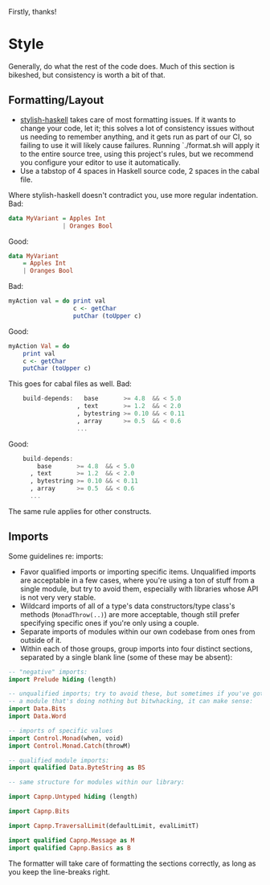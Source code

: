 Firstly, thanks!

# Style

Generally, do what the rest of the code does. Much of this section is
bikeshed, but consistency is worth a bit of that.

## Formatting/Layout

* [stylish-haskell][1] takes care of most formatting issues. If it wants
  to change your code, let it; this solves a lot of consistency issues
  without us needing to remember anything, and it gets run as part of
  our CI, so failing to use it will likely cause failures. Running
  `./format.sh will apply it to the entire source tree, using this
  project's rules, but we recommend you configure your editor to use it
  automatically.
* Use a tabstop of 4 spaces in Haskell source code, 2 spaces in the
  cabal file.

Where stylish-haskell doesn't contradict you, use more regular
indentation. Bad:

```haskell
data MyVariant = Apples Int
               | Oranges Bool
```

Good:

```haskell
data MyVariant
    = Apples Int
    | Oranges Bool
```

Bad:

```haskell
myAction val = do print val
                  c <- getChar
                  putChar (toUpper c)
```

Good:

```haskell
myAction Val = do
    print val
    c <- getChar
    putChar (toUpper c)
```

This goes for cabal files as well. Bad:

```haskell
    build-depends:   base       >= 4.8  && < 5.0
                   , text       >= 1.2  && < 2.0
                   , bytestring >= 0.10 && < 0.11
                   , array      >= 0.5  && < 0.6
                   ...
```

Good:

```haskell
    build-depends:
        base       >= 4.8  && < 5.0
      , text       >= 1.2  && < 2.0
      , bytestring >= 0.10 && < 0.11
      , array      >= 0.5  && < 0.6
      ...
```

The same rule applies for other constructs.

## Imports

Some guidelines re: imports:

* Favor qualified imports or importing specific items. Unqualified
  imports are acceptable in a few cases, where you're using a ton of
  stuff from a single module, but try to avoid them, especially with
  libraries whose API is not very very stable.
* Wildcard imports of all of a type's data constructors/type class's
  methods (`MonadThrow(..)`) are more acceptable, though still prefer
  specifying specific ones if you're only using a couple.
* Separate imports of modules within our own codebase from ones from
  outside of it.
* Within each of those groups, group imports into four distinct
  sections, separated by a single blank line (some of these may be
  absent):

```haskell
-- "negative" imports:
import Prelude hiding (length)

-- unqualified imports; try to avoid these, but sometimes if you've got
-- a module that's doing nothing but bitwhacking, it can make sense:
import Data.Bits
import Data.Word

-- imports of specific values
import Control.Monad(when, void)
import Control.Monad.Catch(throwM)

-- qualified module imports:
import qualified Data.ByteString as BS

-- same structure for modules within our library:

import Capnp.Untyped hiding (length)

import Capnp.Bits

import Capnp.TraversalLimit(defaultLimit, evalLimitT)

import qualified Capnp.Message as M
import qualified Capnp.Basics as B
```

The formatter will take care of formatting the sections correctly, as
long as you keep the line-breaks right.

[1]: https://github.com/jaspervdj/stylish-haskell
